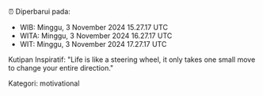 ⏰ Diperbarui pada:
- WIB: Minggu, 3 November 2024 15.27.17 UTC
- WITA: Minggu, 3 November 2024 16.27.17 UTC
- WIT: Minggu, 3 November 2024 17.27.17 UTC

Kutipan Inspiratif:
"Life is like a steering wheel, it only takes one small move to change your entire direction."


Kategori: motivational

